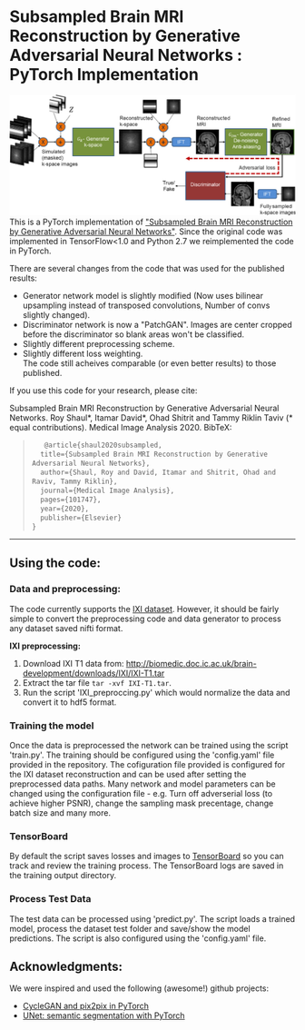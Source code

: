 
# Subsampled Brain MRI Reconstruction by Generative Adversarial Neural Networks : PyTorch Implementation
![Architecture](https://raw.githubusercontent.com/ItamarDavid/Subsampled-Brain-MRI-Reconstruction-by-Generative-Adversarial-Neural-Networks/master/figures/architecture.jpg)
This is a PyTorch implementation of ["Subsampled Brain MRI Reconstruction by Generative Adversarial Neural Networks"](https://authors.elsevier.com/a/1bIAU4rfPm3jGs). 
Since the original code was implemented in TensorFlow<1.0 and Python 2.7 we reimplemented the code in PyTorch.

There are several changes from the code that was used for the published results:
 - Generator network model is slightly modified (Now uses bilinear upsampling instead of transposed convolutions, Number of convs slightly changed).
 - Discriminator network is now a "PatchGAN". Images are center cropped before the discriminator so blank areas won't be classified.
 - Slightly different preprocessing scheme.
 - Slightly different loss weighting.  
The code still acheives comparable (or even better results) to those published.

If you use this code for your research, please cite:

Subsampled Brain MRI Reconstruction by Generative Adversarial Neural Networks.
Roy Shaul*, Itamar David*, Ohad Shitrit and Tammy Riklin Taviv (* equal contributions).
Medical Image Analysis 2020.
BibTeX:

>        @article{shaul2020subsampled,
>       title={Subsampled Brain MRI Reconstruction by Generative Adversarial Neural Networks},
>       author={Shaul, Roy and David, Itamar and Shitrit, Ohad and Raviv, Tammy Riklin},
>       journal={Medical Image Analysis},
>       pages={101747},
>       year={2020},
>       publisher={Elsevier}
>     }

---

## Using the code:
### Data and preprocessing:
The code currently supports the [IXI dataset](https://brain-development.org/ixi-dataset/). However, it should be fairly simple to convert the preprocessing code and data generator to process any dataset saved nifti format.

**IXI preprocessing:**
1. Download IXI T1 data from: http://biomedic.doc.ic.ac.uk/brain-development/downloads/IXI/IXI-T1.tar
2. Extract the tar file `tar -xvf IXI-T1.tar`.
3. Run the script 'IXI_preproccing.py' which would normalize the data and convert it to hdf5 format.

### Training the model
Once the data is preprocessed the network can be trained using the script 'train.py'.
The training should be configured using the 'config.yaml' file provided in the repository.
The cofiguration file provided is configured for the IXI dataset reconstruction and can be used after setting the preprocessed data paths.
Many network and model parameters can be changed using the configuration file - e.g. Turn off adverserial loss (to achieve higher PSNR), change the sampling mask precentage, change batch size and many more.

### TensorBoard
By default the script saves losses and images to [TensorBoard](https://www.tensorflow.org/tensorboard) so you can track and review the training process.
The TensorBoard logs are saved in the training output directory.

### Process Test Data
The test data can be processed using 'predict.py'. The script loads a trained model, process the dataset test folder and save/show the model predictions.
The script is also configured using the 'config.yaml' file.


## Acknowledgments:
We were inspired and used the following (awesome!) github projects:
 - [CycleGAN and pix2pix in PyTorch](https://github.com/junyanz/pytorch-CycleGAN-and-pix2pix/)
 - [UNet: semantic segmentation with PyTorch](https://github.com/milesial/Pytorch-UNet)
 
 
 



